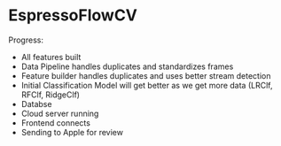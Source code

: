 # EspressoFlowCV

Progress:
- All features built
- Data Pipeline handles duplicates and standardizes frames 
- Feature builder handles duplicates and uses better stream detection
- Initial Classification Model will get better as we get more data (LRClf, RFClf, RidgeClf)
- Databse 
- Cloud server running 
- Frontend connects 
- Sending to Apple for review

